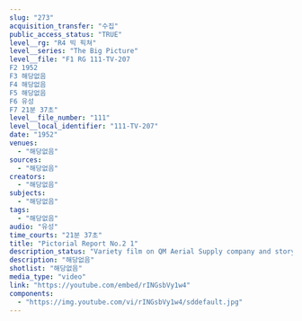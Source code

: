 ```yaml
---
slug: "273"
acquisition_transfer: "수집"
public_access_status: "TRUE"
level__rg: "R4 빅 픽쳐"
level__series: "The Big Picture"
level__file: "F1 RG 111-TV-207
F2 1952
F3 해당없음
F4 해당없음
F5 해당없음
F6 유성
F7 21분 37초"
level__file_number: "111"
level__local_identifier: "111-TV-207"
date: "1952"
venues: 
  - "해당없음"
sources: 
  - "해당없음"
creators: 
  - "해당없음"
subjects: 
  - "해당없음"
tags: 
  - "해당없음"
audio: "유성"
time_courts: "21분 37초"
title: "Pictorial Report No.2 1"
description_status: "Variety film on QM Aerial Supply company and story of 8209 Mobile Army Surgical Hospital, plus shorts in Korea and in ZI."
description: "해당없음"
shotlist: "해당없음"
media_type: "video"
link: "https://youtube.com/embed/rINGsbVy1w4"
components: 
  - "https://img.youtube.com/vi/rINGsbVy1w4/sddefault.jpg"
---
```

